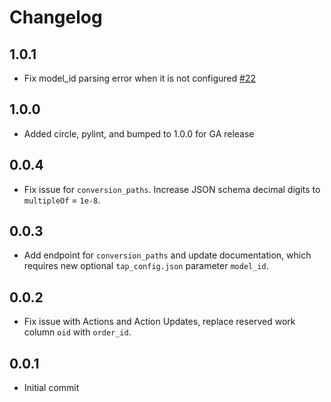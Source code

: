 # Changelog

## 1.0.1
  * Fix model_id parsing error when it is not configured [#22](https://github.com/singer-io/tap-impact/pull/22)

## 1.0.0
  * Added circle, pylint, and bumped to 1.0.0 for GA release

## 0.0.4
  * Fix issue for `conversion_paths`. Increase JSON schema decimal digits to `multipleOf` = `1e-8`.

## 0.0.3
  * Add endpoint for `conversion_paths` and update documentation, which requires new optional `tap_config.json` parameter `model_id`.

## 0.0.2
  * Fix issue with Actions and Action Updates, replace reserved work column `oid` with `order_id`.

## 0.0.1
  * Initial commit
